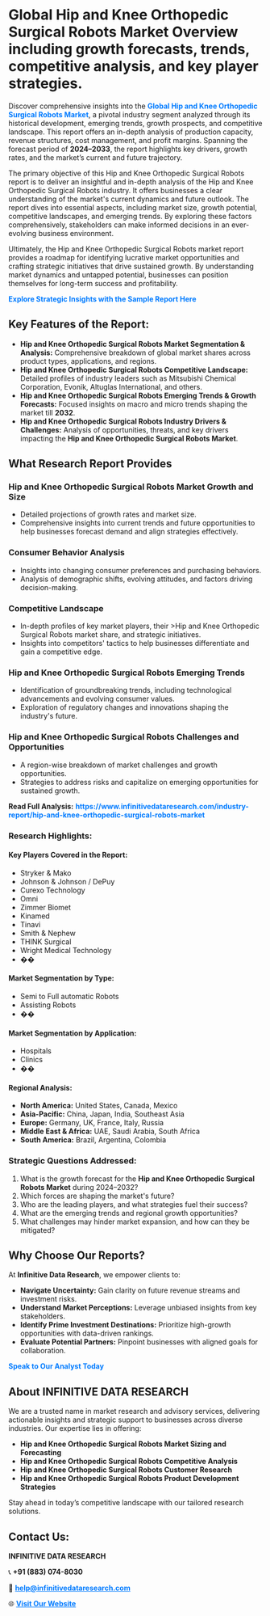 <h1>Global Hip and Knee Orthopedic Surgical Robots Market Overview including growth forecasts, trends, competitive analysis, and key player strategies.</h1>
<p>
Discover comprehensive insights into the 
<a href="https://www.infinitivedataresearch.com/industry-report/hip-and-knee-orthopedic-surgical-robots-market" rel="dofollow" style="color: #007BFF; text-decoration: none;"><strong>Global Hip and Knee Orthopedic Surgical Robots Market</strong></a>, a pivotal industry segment analyzed through its historical development, emerging trends, growth prospects, and competitive landscape. This report offers an in-depth analysis of production capacity, revenue structures, cost management, and profit margins. Spanning the forecast period of <strong>2024–2033</strong>, the report highlights key drivers, growth rates, and the market’s current and future trajectory.
</p>
<p>
The primary objective of this Hip and Knee Orthopedic Surgical Robots report is to deliver an insightful and in-depth analysis of the Hip and Knee Orthopedic Surgical Robots industry. It offers businesses a clear understanding of the market's current dynamics and future outlook. The report dives into essential aspects, including market size, growth potential, competitive landscapes, and emerging trends. By exploring these factors comprehensively, stakeholders can make informed decisions in an ever-evolving business environment.
</p>
<p>
Ultimately, the Hip and Knee Orthopedic Surgical Robots market report provides a roadmap for identifying lucrative market opportunities and crafting strategic initiatives that drive sustained growth. By understanding market dynamics and untapped potential, businesses can position themselves for long-term success and profitability.
</p>
<p>
<a href="https://www.infinitivedataresearch.com/request-sample/reportId=109520" style="color: #007BFF; text-decoration: none;"><strong>Explore Strategic Insights with the Sample Report Here</strong></a>
</p>

<h2>Key Features of the Report:</h2>
<ul>
<li><strong>Hip and Knee Orthopedic Surgical Robots Market Segmentation & Analysis:</strong> Comprehensive breakdown of global market shares across product types, applications, and regions.</li>
<li><strong>Hip and Knee Orthopedic Surgical Robots Competitive Landscape:</strong> Detailed profiles of industry leaders such as Mitsubishi Chemical Corporation, Evonik, Altuglas International, and others.</li>
<li><strong>Hip and Knee Orthopedic Surgical Robots Emerging Trends & Growth Forecasts:</strong> Focused insights on macro and micro trends shaping the market till <strong>2032</strong>.</li>
<li><strong>Hip and Knee Orthopedic Surgical Robots Industry Drivers & Challenges:</strong> Analysis of opportunities, threats, and key drivers impacting the <strong>Hip and Knee Orthopedic Surgical Robots Market</strong>.</li>
</ul>

<h2>What Research Report Provides</h2>
<h3>Hip and Knee Orthopedic Surgical Robots Market Growth and Size</h3>
<ul>
<li>Detailed projections of growth rates and market size.</li>
<li>Comprehensive insights into current trends and future opportunities to help businesses forecast demand and align strategies effectively.</li>
</ul>

<h3>Consumer Behavior Analysis</h3>
<ul>
<li>Insights into changing consumer preferences and purchasing behaviors.</li>
<li>Analysis of demographic shifts, evolving attitudes, and factors driving decision-making.</li>
</ul>

<h3>Competitive Landscape</h3>
<ul>
<li>In-depth profiles of key market players, their >Hip and Knee Orthopedic Surgical Robots market share, and strategic initiatives.</li>
<li>Insights into competitors' tactics to help businesses differentiate and gain a competitive edge.</li>
</ul>

<h3>Hip and Knee Orthopedic Surgical Robots Emerging Trends</h3>
<ul>
<li>Identification of groundbreaking trends, including technological advancements and evolving consumer values.</li>
<li>Exploration of regulatory changes and innovations shaping the industry's future.</li>
</ul>

<h3>Hip and Knee Orthopedic Surgical Robots Challenges and Opportunities</h3>
<ul>
<li>A region-wise breakdown of market challenges and growth opportunities.</li>
<li>Strategies to address risks and capitalize on emerging opportunities for sustained growth.</li>
</ul>
<p><strong>Read Full Analysis:</strong> <a href="https://www.infinitivedataresearch.com/industry-report/hip-and-knee-orthopedic-surgical-robots-market" rel="dofollow" style="color: #007BFF; text-decoration: none;"><strong>https://www.infinitivedataresearch.com/industry-report/hip-and-knee-orthopedic-surgical-robots-market</strong></a></p>
<h3>Research Highlights:</h3>
<h4>Key Players Covered in the Report:</h4>
<ul><li>Stryker &amp; Mako</li><li>Johnson &amp; Johnson / DePuy</li><li>Curexo Technology</li><li>Omni</li><li>Zimmer Biomet</li><li>Kinamed</li><li>Tinavi</li><li>Smith &amp; Nephew</li><li>THINK Surgical</li><li>Wright Medical Technology</li><li>��</li></ul>
<h4>Market Segmentation by Type:</h4>
<ul><li>Semi to Full automatic Robots</li><li>Assisting Robots</li><li>��</li></ul>
<h4>Market Segmentation by Application:</h4>
<ul><li>Hospitals</li><li>Clinics</li><li>��</li></ul>

<h4>Regional Analysis:</h4>
<ul>
<li><strong>North America:</strong> United States, Canada, Mexico</li>
<li><strong>Asia-Pacific:</strong> China, Japan, India, Southeast Asia</li>
<li><strong>Europe:</strong> Germany, UK, France, Italy, Russia</li>
<li><strong>Middle East & Africa:</strong> UAE, Saudi Arabia, South Africa</li>
<li><strong>South America:</strong> Brazil, Argentina, Colombia</li>
</ul>

<h3>Strategic Questions Addressed:</h3>
<ol>
<li>What is the growth forecast for the <strong>Hip and Knee Orthopedic Surgical Robots Market</strong> during 2024–2032?</li>
<li>Which forces are shaping the market's future?</li>
<li>Who are the leading players, and what strategies fuel their success?</li>
<li>What are the emerging trends and regional growth opportunities?</li>
<li>What challenges may hinder market expansion, and how can they be mitigated?</li>
</ol>

<h2>Why Choose Our Reports?</h2>
<p>At <strong>Infinitive Data Research</strong>, we empower clients to:</p>
<ul>
<li><strong>Navigate Uncertainty:</strong> Gain clarity on future revenue streams and investment risks.</li>
<li><strong>Understand Market Perceptions:</strong> Leverage unbiased insights from key stakeholders.</li>
<li><strong>Identify Prime Investment Destinations:</strong> Prioritize high-growth opportunities with data-driven rankings.</li>
<li><strong>Evaluate Potential Partners:</strong> Pinpoint businesses with aligned goals for collaboration.</li>
</ul>
<p><a href="https://www.infinitivedataresearch.com/industry-report/hip-and-knee-orthopedic-surgical-robots-market" rel="dofollow" style="color: #007BFF; text-decoration: none;"><strong>Speak to Our Analyst Today</strong></a></p>

<h2>About INFINITIVE DATA RESEARCH</h2>
<p>We are a trusted name in market research and advisory services, delivering actionable insights and strategic support to businesses across diverse industries. Our expertise lies in offering:</p>
<ul>
<li><strong>Hip and Knee Orthopedic Surgical Robots Market Sizing and Forecasting</strong></li>
<li><strong>Hip and Knee Orthopedic Surgical Robots Competitive Analysis</strong></li>
<li><strong>Hip and Knee Orthopedic Surgical Robots Customer Research</strong></li>
<li><strong>Hip and Knee Orthopedic Surgical Robots Product Development Strategies</strong></li>
</ul>
<p>Stay ahead in today’s competitive landscape with our tailored research solutions.</p>

<h2>Contact Us:</h2>
<p><strong>INFINITIVE DATA RESEARCH</strong></p>
<p>📞 <strong>+91 (883) 074-8030</strong></p>
<p>📧 <strong><a href="mailto:help@infinitivedataresearch.com" style="color: #007BFF;">help@infinitivedataresearch.com</a></strong></p>
<p>🌐 <strong><a href="https://www.infinitivedataresearch.com" rel="dofollow" style="color: #007BFF;">Visit Our Website</a></strong></p>